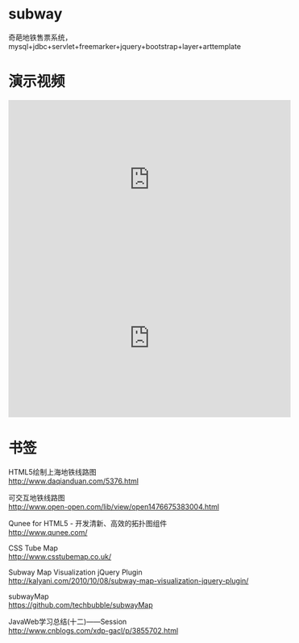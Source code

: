 # subway
奇葩地铁售票系统，mysql+jdbc+servlet+freemarker+jquery+bootstrap+layer+arttemplate

# 演示视频
<iframe width="560" height="315" src="https://www.youtube.com/embed/qPKCRi7Hn5I" frameborder="0" allowfullscreen></iframe>

<iframe width="560" height="315" src="https://www.youtube.com/embed/93XVNIZ_fYI" frameborder="0" allowfullscreen></iframe>

# 书签
HTML5绘制上海地铁线路图  
http://www.daqianduan.com/5376.html  

可交互地铁线路图  
http://www.open-open.com/lib/view/open1476675383004.html  

Qunee for HTML5 - 开发清新、高效的拓扑图组件  
http://www.qunee.com/  

CSS Tube Map  
http://www.csstubemap.co.uk/  

Subway Map Visualization jQuery Plugin  
http://kalyani.com/2010/10/08/subway-map-visualization-jquery-plugin/  

subwayMap  
https://github.com/techbubble/subwayMap  

JavaWeb学习总结(十二)——Session  
http://www.cnblogs.com/xdp-gacl/p/3855702.html  
